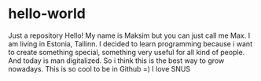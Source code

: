 # hello-world
Just a repository
Hello! My name is Maksim but you can just call me Max. I am living in Estonia, Tallinn.
I decided to learn programming because i want to create something special, something very useful for all kind of people. And today is man digitalized. So i think this is the best way to grow nowadays.
This is so cool to be in Github =) 
I love SNUS

